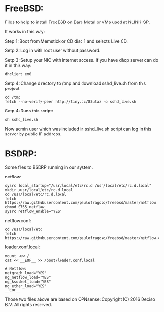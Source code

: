 # FreeBSD:

Files to help to install FreeBSD on Bare Metal or VMs used at NLINK ISP.

It works in this way:

Step 1: Boot from Memstick or CD disc 1 and selects Live CD.

Setp 2: Log in with root user without password.

Setp 3: Setup your NIC with internet access. If you have dhcp server can do it in this way:

	dhclient em0

Setp 4: Change directory to /tmp and download sshd_live.sh from this project.

	cd /tmp
	fetch --no-verify-peer http://tiny.cc/83utaz -o sshd_live.sh

Setp 4: Runs this script:

	sh sshd_live.sh

Now admin user which was included in sshd_live.sh script can log in this server by public IP address.

# BSDRP:

Some files to BSDRP running in our system.

netflow:

	sysrc local_startup="/usr/local/etc/rc.d /usr/local/etc/rc.d.local"
	mkdir /usr/local/etc/rc.d.local
	cd /usr/local/etc/rc.d.local
	fetch https://raw.githubusercontent.com/paulofragoso/freebsd/master/netflow
	chmod 0755 netflow
	sysrc netflow_enable="YES"

netflow.conf:

	cd /usr/local/etc
	fetch https://raw.githubusercontent.com/paulofragoso/freebsd/master/netflow.conf

loader.conf.local:

	mount -uw /
	cat << __EOF__ >> /boot/loader.conf.local

	# Netflow:
	netgraph_load="YES"
	ng_netflow_load="YES"
	ng_ksocket_load="YES"
	ng_ether_load="YES"
	__EOF__

Those two files above are based on OPNsense:
Copyright (C) 2016 Deciso B.V.
All rights reserved.
